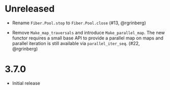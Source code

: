 # Unreleased

- Rename `Fiber.Pool.stop` to `Fiber.Pool.close` (#13, @rgrinberg)

- Remove `Make_map_traversals` and introduce `Make_parallel_map`. The new
  functor requires a small base API to provide a parallel map on maps and
  parallel iteration is still available via `parallel_iter_seq`. (#22,
  @rgrinberg)

# 3.7.0

- Initial release

